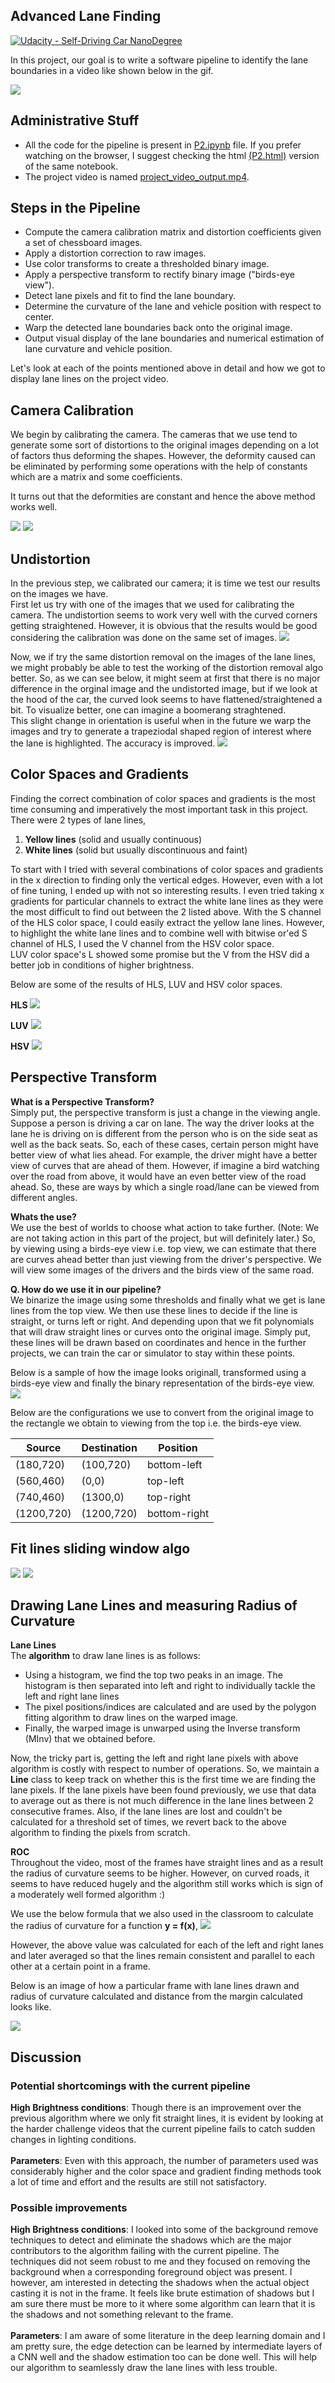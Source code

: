 ## Advanced Lane Finding
[![Udacity - Self-Driving Car NanoDegree](https://s3.amazonaws.com/udacity-sdc/github/shield-carnd.svg)](http://www.udacity.com/drive)

In this project, our goal is to write a software pipeline to identify the lane boundaries in a video like shown below in the gif.

![](project_video_lane.gif)

## Administrative Stuff
- All the code for the pipeline is present in [P2.ipynb](P2.ipynb) file. If you prefer watching on the browser, I suggest checking the html [(P2.html)](P2.html) version of the same notebook.
- The project video is named [project_video_output.mp4](https://youtu.be/izcRpUbAXnk).


Steps in the Pipeline
---

- Compute the camera calibration matrix and distortion coefficients given a set of chessboard images.
- Apply a distortion correction to raw images.
- Use color transforms to create a thresholded binary image.
- Apply a perspective transform to rectify binary image ("birds-eye view").
- Detect lane pixels and fit to find the lane boundary.
- Determine the curvature of the lane and vehicle position with respect to center.
- Warp the detected lane boundaries back onto the original image.
- Output visual display of the lane boundaries and numerical estimation of lane curvature and vehicle position.

Let's look at each of the points mentioned above in detail and how we got to display lane lines on the project video.

## Camera Calibration

We begin by calibrating the camera. The cameras that we use tend to generate some sort of distortions to the original images depending on a lot of factors thus deforming the shapes. However, the deformity caused can be eliminated by performing some operations with the help of constants which are a matrix and some coefficients.

It turns out that the deformities are constant and hence the above method works well.

![](rubric_images/calibration2.jpg)
![](rubric_images/calibration3.jpg)

## Undistortion

In the previous step, we calibrated our camera; it is time we test our results on the images we have. <br>
First let us try with one of the images that we used for calibrating the camera. The undistortion seems to work very well with the curved corners getting straightened. However, it is obvious that the results would be good considering the calibration was done on the same set of images.
![](rubric_images/distorted_undistorted_train.png)

Now, we if try the same distortion removal on the images of the lane lines, we might probably be able to test the working of the distortion removal algo better. So, as we can see below, it might seem at first that there is no major difference in the orginal image and the undistorted image, but if we look at the hood of the car, the curved look seems to have flattened/straightened a bit. To visualize better, one can imagine a boomerang straghtened. <br>
This slight change in orientation is useful when in the future we warp the images and try to generate a trapeziodal shaped region of interest where the lane is highlighted. The accuracy is improved.
![](rubric_images/distorted_undistorted_valid.png)

## Color Spaces and Gradients
Finding the correct combination of color spaces and gradients is the most time consuming and imperatively the most important task in this project. <br>
There were 2 types of lane lines, <br>
1. __Yellow lines__ (solid and usually continuous)
2. __White lines__ (solid but usually discontinuous and faint)

To start with I tried with several combinations of color spaces and gradients in the x direction to finding only the vertical edges. However, even with a lot of fine tuning, I ended up with not so interesting results. I even tried taking x gradients for particular channels to extract the white lane lines as they were the most difficult to find out between the 2 listed above. With the S channel of the HLS color space, I could easily extract the yellow lane lines. However, to highlight the white lane lines and to combine well with bitwise or'ed S channel of HLS, I used the V channel from the HSV color space. <br>
LUV color space's L showed some promise but the V from the HSV did a better job in conditions of higher brightness.

Below are some of the results of HLS, LUV and HSV color spaces.

**HLS**
![](rubric_images/HLS.png)

**LUV**
![](rubric_images/LUV.png)

**HSV**
![](rubric_images/HSV.png)

## Perspective Transform

**What is a Perspective Transform?** <br>
Simply put, the perspective transform is just a change in the viewing angle. Suppose a person is driving a car on lane. The way the driver looks at the lane he is driving on is different from the person who is on the side seat as well as the back seats. So, each of these cases, certain person might have better view of what lies ahead. For example, the driver might have a better view of curves that are ahead of them. However, if imagine a bird watching over the road from above, it would have an even better view of the road ahead. So, these are ways by which a single road/lane can be viewed from different angles.

**Whats the use?** <br>
We use the best of worlds to choose what action to take further. (Note: We are not taking action in this part of the project, but will definitely later.) So, by viewing using a birds-eye view i.e. top view, we can estimate that there are curves ahead better than just viewing from the driver's perspective. We will view some images of the drivers and the birds view of the same road.

**Q. How do we use it in our pipeline?** <br>
We binarize the image using some thresholds and finally what we get is lane lines from the top view. We then use these lines to decide if the line is straight, or turns left or right. And depending upon that we fit polynomials that will draw straight lines or curves onto the original image. Simply put, these lines will be drawn based on coordinates and hence in the further projects, we can train the car or simulator to stay within these points.

Below is a sample of how the image looks originall, transformed using a birds-eye view and finally the binary representation of the birds-eye view.
![](rubric_images/perspective_transform.png)

Below are the configurations we use to convert from the original image to the rectangle we obtain to viewing from the top i.e. the birds-eye view.


|  Source  |Destination|  Position  |
|----------|-----------|------------| 
|(180,720) | (100,720) | bottom-left|
|(560,460) |   (0,0)   |  top-left  |
|(740,460) | (1300,0)  |  top-right |
|(1200,720)| (1200,720)|bottom-right|


## Fit lines sliding window algo
![](rubric_images/plot_line_window1.png)
![](rubric_images/plot_line_window2.png)

## Drawing Lane Lines and measuring Radius of Curvature

**Lane Lines** <br>
The __algorithm__ to draw lane lines is as follows:
- Using a histogram, we find the top two peaks in an image. The histogram is then separated into left and right to individually tackle the left and right lane lines
- The pixel positions/indices are calculated and are used by the polygon fitting algorithm to draw lines on the warped image.
- Finally, the warped image is unwarped using the Inverse transform (MInv) that we obtained before.

Now, the tricky part is, getting the left and right lane pixels with above algorithm is costly with respect to number of operations. So, we maintain a __Line__ class to keep track on whether this is the first time we are finding the lane pixels. If the lane pixels have been found previously, we use that data to average out as there is not much difference in the lane lines between 2 consecutive frames. Also, if the lane lines are lost and couldn't be calculated for a threshold set of times, we revert back to the above algorithm to finding the pixels from scratch.

**ROC** <br>
Throughout the video, most of the frames have straight lines and as a result the radius of curvature seems to be higher. However, on curved roads, it seems to have reduced hugely and the algorithm still works which is sign of a moderately well formed algorithm :)

We use the below formula that we also used in the classroom to calculate the radius of curvature for a function __y = f(x)__, 
![](rubric_images/ROC.png)

However, the above value was calculated for each of the left and right lanes and later averaged so that the lines remain consistent and parallel to each other at a certain point in a frame.

Below is an image of how a particular frame with lane lines drawn and radius of curvature calculated and distance from the margin calculated looks like.

![](rubric_images/lane_drawn_roc_offset_straight_lines2.jpg)

## Discussion
### Potential shortcomings with the current pipeline
__High Brightness conditions__: Though there is an improvement over the previous algorithm where we only fit straight lines, it is evident by looking at the harder challenge videos that the current pipeline fails to catch sudden changes in lighting conditions. <br> <br>
__Parameters__: Even with this approach, the number of parameters used was considerably higher and the color space and gradient finding methods took a lot of time and effort and the results are still not satisfactory.

### Possible improvements
__High Brightness conditions__: I looked into some of the background remove techniques to detect and eliminate the shadows which are the major contributors to the algorithm failing with the current pipeline. The techniques did not seem robust to me and they focused on removing the background when a corresponding foreground object was present. I however, am interested in detecting the shadows when the actual object casting it is not in the frame. It feels like brute estimation of shadows but I am sure there must be more to it where some algorithm can learn that it is the shadows and not something relevant to the frame. <br> <br>
__Parameters__: I am aware of some literature in the deep learning domain and I am pretty sure, the edge detection can be learned by intermediate layers of a CNN well and the shadow estimation too can be done well. This will help our algorithm to seamlessly draw the lane lines with less trouble.
